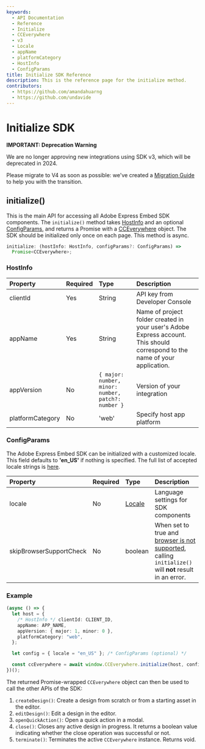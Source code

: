 ```yaml
---
keywords:
  - API Documentation
  - Reference
  - Initialize
  - CCEverywhere
  - v3
  - Locale
  - appName
  - platformCategory
  - HostInfo
  - ConfigParams
title: Initialize SDK Reference
description: This is the reference page for the initialize method.
contributors:
  - https://github.com/amandahuarng
  - https://github.com/undavide
---
```


# Initialize SDK

<InlineAlert variant="error" slots="header, text1, text2" />

**IMPORTANT: Deprecation Warning**

We are no longer approving new integrations using SDK v3, which will be deprecated in 2024.

Please migrate to V4 as soon as possible: we've created a [Migration Guide](../../../guides/concepts/migration-v3-v4.md) to help you with the transition.

## initialize()

This is the main API for accessing all Adobe Express Embed SDK components. The `initialize()` method takes [HostInfo](#hostinfo) and an optional [ConfigParams](#configparams), and returns a Promise with a [CCEverywhere](../cc-everywhere/index.md) object. The SDK should be initialized only once on each page. This method is async.

```ts
initialize: (hostInfo: HostInfo, configParams?: ConfigParams) =>
  Promise<CCEverywhere>;
```

### HostInfo

| Property         | Required | Type                                             | Description                                                                                                                  |
| :--------------- | :------- | :----------------------------------------------- | :--------------------------------------------------------------------------------------------------------------------------- |
| clientId         | Yes      | String                                           | API key from Developer Console                                                                                               |
| appName          | Yes      | String                                           | Name of project folder created in your user's Adobe Express account. This should correspond to the name of your application. |
| appVersion       | No       | `{ major: number, minor: number, patch?: number }` | Version of your integration                                                                                                  |
| platformCategory | No       | 'web'                                            | Specify host app platform                                                                                                    |

### ConfigParams

The Adobe Express Embed SDK can be initialized with a customized locale. This field defaults to **'en_US'** if nothing is specified. The full list of accepted locale strings is [here](../types/index.md#locale).

| Property                | Required | Type                               | Description                                                                                                                                                    |
| :---------------------- | :------- | :--------------------------------- | :------------------------------------------------------------------------------------------------------------------------------------------------------------- |
| locale                  | No       | [Locale](../types/index.md#locale) | Language settings for SDK components                                                                                                                           |
| skipBrowserSupportCheck | No       | boolean                            | When set to true and [browser is not supported](../../../guides/quickstart/technical-requirements.md), calling `initialize()` will **not** result in an error. |

### Example

```ts
(async () => {
  let host = {
    /* HostInfo */ clientId: CLIENT_ID,
    appName: APP_NAME,
    appVersion: { major: 1, minor: 0 },
    platformCategory: "web",
  };

  let config = { locale = "en_US" }; /* ConfigParams (optional) */

  const ccEverywhere = await window.CCEverywhere.initialize(host, config);
})();
```

The returned Promise-wrapped `CCEverywhere` object can then be used to call the other APIs of the SDK:

1. `createDesign()`: Create a design from scratch or from a starting asset in the editor.
2. `editDesign()`: Edit a design in the editor.
3. `openQuickAction()`: Open a quick action in a modal.
4. `close()`: Closes any active design in progress. It returns a boolean value indicating whether the close operation was successful or not.
5. `terminate()`: Terminates the active `CCEverywhere` instance. Returns void.
